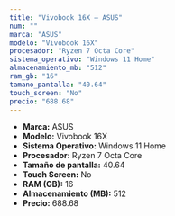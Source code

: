 ```yaml
---
title: "Vivobook 16X — ASUS"
num: ""
marca: "ASUS"
modelo: "Vivobook 16X"
procesador: "Ryzen 7 Octa Core"
sistema_operativo: "Windows 11 Home"
almacenamiento_mb: "512"
ram_gb: "16"
tamano_pantalla: "40.64"
touch_screen: "No"
precio: "688.68"
---
```

<ul>
<li><strong>Marca:</strong> ASUS</li>
<li><strong>Modelo:</strong> Vivobook 16X</li>
<li><strong>Sistema Operativo:</strong> Windows 11 Home</li>
<li><strong>Procesador:</strong> Ryzen 7 Octa Core </li>
<li><strong>Tamaño de pantalla:</strong> 40.64</li>
<li><strong>Touch Screen:</strong> No</li>
<li><strong>RAM (GB):</strong> 16</li>
<li><strong>Almacenamiento (MB):</strong> 512</li>
<li><strong>Precio:</strong> 688.68</li>
</ul>